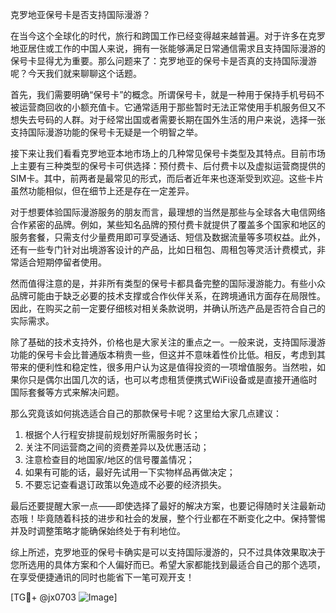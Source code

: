 克罗地亚保号卡是否支持国际漫游？

在当今这个全球化的时代，旅行和跨国工作已经变得越来越普遍。对于许多在克罗地亚居住或工作的中国人来说，拥有一张能够满足日常通信需求且支持国际漫游的保号卡显得尤为重要。那么问题来了：克罗地亚的保号卡是否真的支持国际漫游呢？今天我们就来聊聊这个话题。

首先，我们需要明确“保号卡”的概念。所谓保号卡，就是一种用于保持手机号码不被运营商回收的小额充值卡。它通常适用于那些暂时无法正常使用手机服务但又不想失去号码的人群。对于经常出国或者需要长期在国外生活的用户来说，选择一张支持国际漫游功能的保号卡无疑是一个明智之举。

接下来让我们看看克罗地亚本地市场上的几种常见保号卡类型及其特点。目前市场上主要有三种类型的保号卡可供选择：预付费卡、后付费卡以及虚拟运营商提供的SIM卡。其中，前两者是最常见的形式，而后者近年来也逐渐受到欢迎。这些卡片虽然功能相似，但在细节上还是存在一定差异。

对于想要体验国际漫游服务的朋友而言，最理想的当然是那些与全球各大电信网络合作紧密的品牌。例如，某些知名品牌的预付费卡就提供了覆盖多个国家和地区的服务套餐，只需支付少量费用即可享受通话、短信及数据流量等多项权益。此外，还有一些专门针对出境游客设计的产品，比如日租包、周租包等灵活计费模式，非常适合短期停留者使用。

然而值得注意的是，并非所有类型的保号卡都具备完整的国际漫游能力。有些小众品牌可能由于缺乏必要的技术支撑或合作伙伴关系，在跨境通讯方面存在局限性。因此，在购买之前一定要仔细核对相关条款说明，并确认所选产品是否符合自己的实际需求。

除了基础的技术支持外，价格也是大家关注的重点之一。一般来说，支持国际漫游功能的保号卡会比普通版本稍贵一些，但这并不意味着性价比低。相反，考虑到其带来的便利性和稳定性，很多用户认为这是值得投资的一项增值服务。当然啦，如果你只是偶尔出国几次的话，也可以考虑租赁便携式WiFi设备或是直接开通临时国际套餐等方式来解决问题。

那么究竟该如何挑选适合自己的那款保号卡呢？这里给大家几点建议：
1. 根据个人行程安排提前规划好所需服务时长；
2. 关注不同运营商之间的资费差异以及优惠活动；
3. 注意检查目的地国家/地区的信号覆盖情况；
4. 如果有可能的话，最好先试用一下实物样品再做决定；
5. 不要忘记查看退订政策以免造成不必要的经济损失。

最后还要提醒大家一点——即使选择了最好的解决方案，也要记得随时关注最新动态哦！毕竟随着科技的进步和社会的发展，整个行业都在不断变化之中。保持警惕并及时调整策略才能确保始终处于有利地位。

综上所述，克罗地亚的保号卡确实是可以支持国际漫游的，只不过具体效果取决于您所选用的具体方案和个人偏好而已。希望大家都能找到最适合自己的那个选项，在享受便捷通讯的同时也能省下一笔可观开支！

[TG💪+ @jx0703 ![Image](https://github.com/user-attachments/assets/dbca1d08-cadb-493c-b0ec-ad6f7a83f270)]
